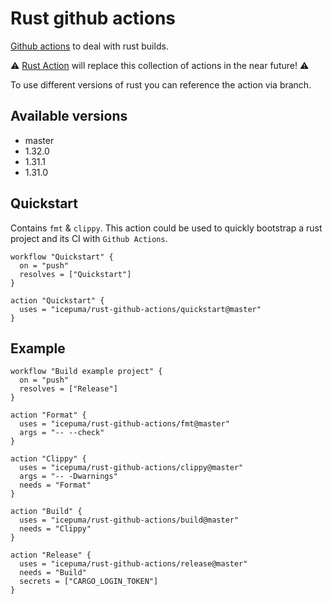 # Rust github actions

[Github actions](https://developer.github.com/actions/) to deal with rust builds.

:warning: [Rust Action](https://github.com/icepuma/rust-action) will replace this collection of actions in the near future! :warning:

To use different versions of rust you can reference the action via branch.

## Available versions

- master
- 1.32.0
- 1.31.1
- 1.31.0

## Quickstart

Contains `fmt` & `clippy`. This action could be used to quickly bootstrap a rust project and its CI with `Github Actions`. 

```
workflow "Quickstart" {
  on = "push"
  resolves = ["Quickstart"]
}

action "Quickstart" {
  uses = "icepuma/rust-github-actions/quickstart@master"
}
```

## Example

```
workflow "Build example project" {
  on = "push"
  resolves = ["Release"]
}

action "Format" {
  uses = "icepuma/rust-github-actions/fmt@master"
  args = "-- --check"
}

action "Clippy" {
  uses = "icepuma/rust-github-actions/clippy@master"
  args = "-- -Dwarnings"
  needs = "Format"
}

action "Build" {
  uses = "icepuma/rust-github-actions/build@master"
  needs = "Clippy"
}

action "Release" {
  uses = "icepuma/rust-github-actions/release@master"
  needs = "Build"
  secrets = ["CARGO_LOGIN_TOKEN"]
}
```
